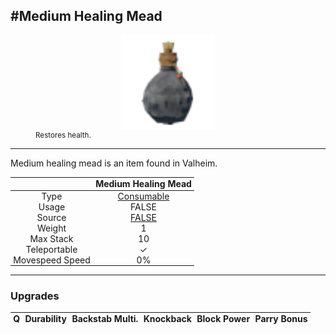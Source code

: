<meta property="og:title" content="Medium Healing Mead - MoreValheim" /><meta property="og:type" content="website" /><meta property="og:image" content="/assets/medium_healing_mead.png" /><meta property="og:description" content="Medium Healing Mead is an item found in Valheim." /><meta name="theme-color" content="#546D78"><meta name="twitter:card" content="summary_large_image">
#Medium Healing Mead
-------------
<style>img {width:20px;}.tb {width:150px;display: block;margin-left: auto;margin-right: auto;}</style>

<style>.md-typeset table:not([class]) th:not([align]) {min-width:unset!important;}</style>
<style>td{padding:0em 0.3em!important;text-align:center!important;border-left:.05rem solid var(--md-default-fg-color--lightest)}</style>

<style>th{padding:0.1em 0.3em!important;text-align:center!important;font-weight:bold}</style>

<style>pre{text-align:right!important}</style>
<style>table tr td:first-child {border-left: 0;};</style>

<figure><img src="/assets/medium_healing_mead.png" class="tb" /><figcaption><small>Restores health.</small></figcaption></figure>

-------------

Medium healing mead is an item found in Valheim.

|        | Medium Healing Mead              |
| ----------- | ------------------------------------ |
| Type | [Consumable](../../types/consumable)
| Usage | FALSE<br>
| Source | [FALSE](../../items/false)
| Weight | 1 |
| Max Stack | 10 |
| Teleportable | ✓
| Movespeed Speed | 0%


-------------

### Upgrades
| Q | Durability | Backstab Multi. | Knockback | Block Power | Parry Bonus
| - | - | - | - | - | - 
